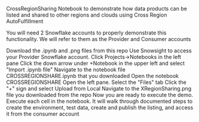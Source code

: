 CrossRegionSharing
Notebook to demonstrate how data products can be listed and shared to other regions and clouds using Cross Region AutoFulfillment

You will need 2 Snowflake accounts to properly demonstrate this functionality. We will refer to them as the Provider and Consumer accounts

Download the .ipynb and .png files from this repo
Use Snowsight to access your Provider Snowflake account.
Click Projects->Notebooks in the left pane
Click the down arrow under +Notebook in the upper left and select "Import .ipynb file"
Navigate to the notebook file CROSSREGIONSHARE.ipynb that you downloaded
Open the notebook CROSSREGIONSHARE
Open the left pane. Select the "Files" tab
Click the "+" sign and select Upload from Local
Navigate to the XRegionSharing.png file you downloaded from the repo
Now you are ready to execute the demo. Execute each cell in the notebook. It will walk through documented steps to create the environment, test data, create and publish the listing, and access it from the consumer account
